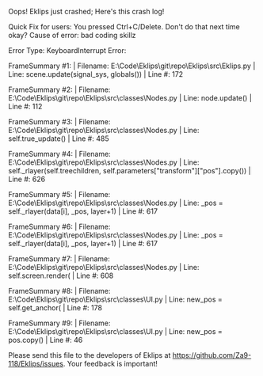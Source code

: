 Oops! Eklips just crashed;
Here's this crash log!

Quick Fix for users: You pressed Ctrl+C/Delete. Don't do that next time okay?
Cause of error: bad coding skillz

Error Type: KeyboardInterrupt
Error: 

FrameSummary #1:
  | Filename: E:\Code\Eklips\git\repo\Eklips\src\Eklips.py
  | Line: scene.update(signal_sys, globals())
  | Line #: 172

FrameSummary #2:
  | Filename: E:\Code\Eklips\git\repo\Eklips\src\classes\Nodes.py
  | Line: node.update()
  | Line #: 112

FrameSummary #3:
  | Filename: E:\Code\Eklips\git\repo\Eklips\src\classes\Nodes.py
  | Line: self.true_update()
  | Line #: 485

FrameSummary #4:
  | Filename: E:\Code\Eklips\git\repo\Eklips\src\classes\Nodes.py
  | Line: self._rlayer(self.treechildren, self.parameters["transform"]["pos"].copy())
  | Line #: 626

FrameSummary #5:
  | Filename: E:\Code\Eklips\git\repo\Eklips\src\classes\Nodes.py
  | Line: _pos     = self._rlayer(data[i], _pos, layer+1)
  | Line #: 617

FrameSummary #6:
  | Filename: E:\Code\Eklips\git\repo\Eklips\src\classes\Nodes.py
  | Line: _pos     = self._rlayer(data[i], _pos, layer+1)
  | Line #: 617

FrameSummary #7:
  | Filename: E:\Code\Eklips\git\repo\Eklips\src\classes\Nodes.py
  | Line: self.screen.render(
  | Line #: 608

FrameSummary #8:
  | Filename: E:\Code\Eklips\git\repo\Eklips\src\classes\UI.py
  | Line: new_pos = self.get_anchor(
  | Line #: 178

FrameSummary #9:
  | Filename: E:\Code\Eklips\git\repo\Eklips\src\classes\UI.py
  | Line: new_pos = pos.copy()
  | Line #: 46


Please send this file to the developers of Eklips at https://github.com/Za9-118/Eklips/issues. 
Your feedback is important!